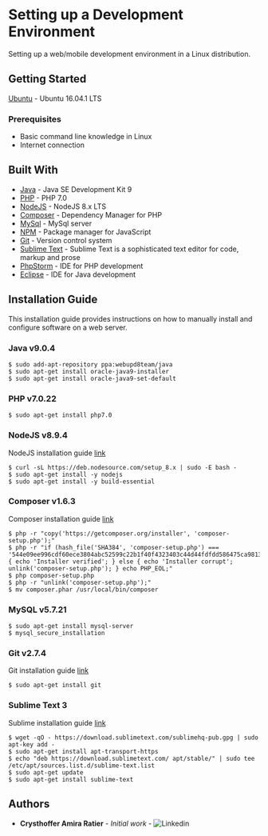 # Setting up a Development Environment
Setting up a web/mobile development environment in a Linux distribution.

## Getting Started
[Ubuntu](https://www.ubuntu.com/download/desktop) - Ubuntu 16.04.1 LTS

### Prerequisites
* Basic command line knowledge in Linux
* Internet connection

## Built With

* [Java](https://www.java.com/pt_BR/) - Java SE Development Kit 9
* [PHP](https://secure.php.net/) - PHP 7.0
* [NodeJS](https://nodejs.org/en/about/) - NodeJS 8.x LTS
* [Composer](https://getcomposer.org/) - Dependency Manager for PHP
* [MySql](https://www.mysql.com/) - MySql server
* [NPM](https://www.npmjs.com/) - Package manager for JavaScript
* [Git](https://git-scm.com/) - Version control system
* [Sublime Text](https://www.sublimetext.com/) - Sublime Text is a sophisticated text editor for code, markup and prose
* [PhpStorm](https://www.jetbrains.com/phpstorm/) - IDE for PHP development
* [Eclipse](http://www.eclipse.org/downloads/packages/eclipse-ide-java-ee-developers/oxygen2) - IDE for Java development

## Installation Guide
This installation guide provides instructions on how to manually install and configure software on a web server.

### Java v9.0.4

```
$ sudo add-apt-repository ppa:webupd8team/java
$ sudo apt-get install oracle-java9-installer
$ sudo apt-get install oracle-java9-set-default
```

### PHP v7.0.22

```
$ sudo apt-get install php7.0
```

### NodeJS v8.9.4

NodeJS installation guide [link](https://nodejs.org/en/download/package-manager/#debian-and-ubuntu-based-linux-distributions)

```
$ curl -sL https://deb.nodesource.com/setup_8.x | sudo -E bash -
$ sudo apt-get install -y nodejs
$ sudo apt-get install -y build-essential
```

### Composer v1.6.3

Composer installation guide [link](https://getcomposer.org/download/)

```
$ php -r "copy('https://getcomposer.org/installer', 'composer-setup.php');"
$ php -r "if (hash_file('SHA384', 'composer-setup.php') === '544e09ee996cdf60ece3804abc52599c22b1f40f4323403c44d44fdfdd586475ca9813a858088ffbc1f233e9b180f061') { echo 'Installer verified'; } else { echo 'Installer corrupt'; unlink('composer-setup.php'); } echo PHP_EOL;"
$ php composer-setup.php
$ php -r "unlink('composer-setup.php');"
$ mv composer.phar /usr/local/bin/composer
```


### MySQL v5.7.21

```
$ sudo apt-get install mysql-server
$ mysql_secure_installation
```

### Git v2.7.4

Git installation guide [link](https://git-scm.com/download/linux)

```
$ sudo apt-get install git
```

### Sublime Text 3

Sublime installation guide [link](https://www.sublimetext.com/docs/3/linux_repositories.html#apt)

```
$ wget -qO - https://download.sublimetext.com/sublimehq-pub.gpg | sudo apt-key add -
$ sudo apt-get install apt-transport-https
$ echo "deb https://download.sublimetext.com/ apt/stable/" | sudo tee /etc/apt/sources.list.d/sublime-text.list
$ sudo apt-get update
$ sudo apt-get install sublime-text
```


## Authors

* **Crysthoffer Amira Ratier** - *Initial work* - ![Linkedin](https://www.linkedin.com/in/crysthofferatier/)
